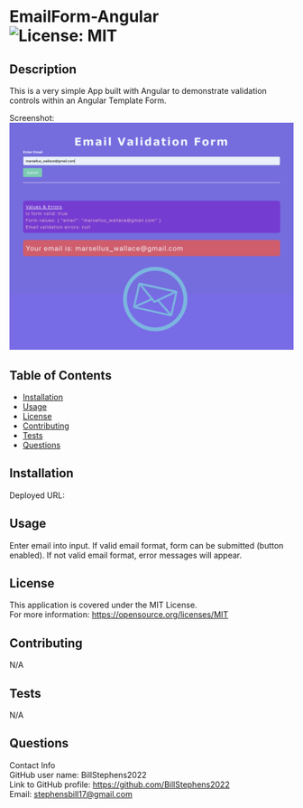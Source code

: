 # EmailForm-Angular<br>![License: MIT](https://img.shields.io/badge/License-MIT-yellow.svg)

  ## Description

  This is a very simple App built with Angular to demonstrate  validation controls within an Angular Template Form.
  
  Screenshot:
  ![app screenshot](/src/assets/images/screenshot.png)

  ## Table of Contents
  
  - [Installation](#installation)
  - [Usage](#usage)
  - [License](#license)
  - [Contributing](#contributing)
  - [Tests](#tests)
  - [Questions](#questions)
  
  ## Installation
  
  Deployed URL:
  
  ## Usage
  
  Enter email into input.  If valid email format, form can be submitted (button enabled).  If not valid email format, error messages will appear.

  ## License
This application is covered under the MIT License.
<br>For more information: https://opensource.org/licenses/MIT
  
  ## Contributing
  N/A
  
  ## Tests
  N/A

  ## Questions
  Contact Info<br>
  GitHub user name: BillStephens2022<br>
  Link to GitHub profile: https://github.com/BillStephens2022<br>
  Email: stephensbill17@gmail.com
